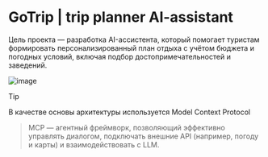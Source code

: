 # GoTrip | trip planner AI-assistant
Цель проекта — разработка AI-ассистента, который помогает туристам формировать персонализированный план отдыха с учётом бюджета и погодных условий, включая подбор достопримечательностей и заведений.

![image](https://github.com/user-attachments/assets/24719911-4923-4851-af39-988693adf760)

> [!TIP]
>В качестве основы архитектуры используется Model Context Protocol

> MCP — агентный фреймворк, позволяющий эффективно управлять диалогом, подключать внешние API (например, погоду и карты) и взаимодействовать с LLM.
